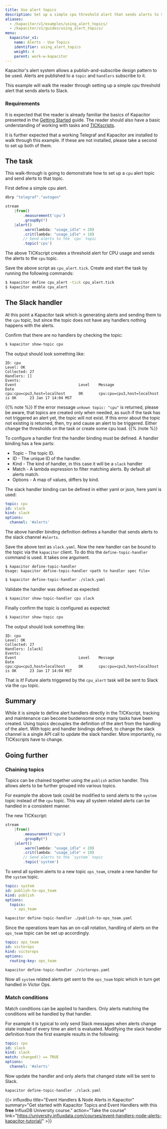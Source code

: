 ```yaml
---
title: Use alert topics
description: Set up a simple cpu threshold alert that sends alerts to Slack.
aliases:
  - /kapacitor/v1/examples/using_alert_topics/
  - /kapacitor/v1/guides/using_alert_topics/
menu:
  kapacitor_v1:
    name: Alerts - Use Topics
    identifier: using_alert_topics
    weight: 4
    parent: work-w-kapacitor
---
```


Kapacitor's alert system allows a publish-and-subscribe design pattern to be used.
Alerts are published to a `topic` and `handlers` subscribe to it.

This example will walk the reader through setting up a simple cpu threshold alert that sends alerts to Slack.

### Requirements

It is expected that the reader is already familiar the basics of Kapacitor
presented in the [Getting Started](/kapacitor/v1/introduction/getting-started/)
guide. The reader should also have a basic understanding of working with tasks
and [TICKscripts](/kapacitor/v1/reference/tick/introduction/).

It is further expected that a working Telegraf and Kapacitor are installed to
walk through this example. If these are not installed, please take a second to
set up both of them.

## The task

This walk-through is going to demonstrate how to set up a `cpu` alert topic and send alerts to that topic.

First define a simple cpu alert.

```js
dbrp "telegraf"."autogen"

stream
    |from()
        .measurement('cpu')
        .groupBy(*)
    |alert()
        .warn(lambda: "usage_idle" < 20)
        .crit(lambda: "usage_idle" < 10)
        // Send alerts to the `cpu` topic
        .topic('cpu')
```

The above TICKscript creates a threshold alert for CPU usage and sends the alerts to the `cpu` topic.

Save the above script as `cpu_alert.tick`.
Create and start the task by running the following commands:

```sh
$ kapacitor define cpu_alert -tick cpu_alert.tick
$ kapacitor enable cpu_alert
```

## The Slack handler

At this point a Kapacitor task which is generating alerts and sending them to
the `cpu` topic, but since the topic does not have any handlers nothing happens
with the alerts.

Confirm that there are no handlers by checking the topic:

```sh
$ kapacitor show-topic cpu
```

The output should look something like:

```
ID: cpu
Level: OK
Collected: 27
Handlers: []
Events:
Event                            Level    Message                                Date
cpu:cpu=cpu3,host=localhost      OK       cpu:cpu=cpu3,host=localhost is OK      23 Jan 17 14:04 MST
```

{{% note %}}
If the error message `unkown topic: "cpu"` is returned, please be aware,
that topics are created only when needed, as such if the task has not triggered an alert yet, the topic will not exist.
If this error about the topic not existing is returned, then, try and cause an alert to be triggered.
Either change the thresholds on the task or create some cpu load.
{{% /note %}}

To configure a handler first the handler binding must be defined.
A handler binding has a few parts:

* Topic - The topic ID.
* ID - The unique ID of the handler.
* Kind - The kind of handler, in this case it will be a `slack` handler
* Match - A lambda expression to filter matching alerts. By default all alerts match.
* Options - A map of values, differs by kind.

The slack handler binding can be defined in either yaml or json, here yaml is used:

```yaml
topic: cpu
id: slack
kind: slack
options:
  channel: '#alerts'
```

The above handler binding definition defines a handler that sends alerts to the slack channel `#alerts`.

Save the above text as `slack.yaml`.
Now the new handler can be bound to the topic via the `kapacitor` client.
To do this the `define-topic-handler` command is used.  It takes one argument.

```
$ kapacitor define-topic-handler
Usage: kapacitor define-topic-handler <path to handler spec file>
```

```sh
$ kapacitor define-topic-handler ./slack.yaml
```

Validate the handler was defined as expected:

```sh
$ kapacitor show-topic-handler cpu slack
```

Finally confirm the topic is configured as expected:

```sh
$ kapacitor show-topic cpu
```

The output should look something like:

```
ID: cpu
Level: OK
Collected: 27
Handlers: [slack]
Events:
Event                            Level    Message                                Date
cpu:cpu=cpu3,host=localhost      OK       cpu:cpu=cpu3,host=localhost is OK      23 Jan 17 14:04 MST
```

That is it!  Future alerts triggered by the `cpu_alert` task will be sent to Slack via the `cpu` topic.

## Summary

While it is simple to define alert handlers directly in the TICKscript, tracking and maintenance can become burdensome once many tasks have been created.
Using topics decouples the definition of the alert from the handling of the alert.
With topic and handler bindings defined, to change the slack channel is a single API call to update the slack handler. More importantly, no TICKscripts have to change.

## Going further

### Chaining topics

Topics can be chained together using the `publish` action handler.
This allows alerts to be further grouped into various topics.

For example the above task could be modified to send alerts to the `system` topic instead of the `cpu` topic.
This way all system related alerts can be handled in a consistent manner.

The new TICKscript:

```js
stream
    |from()
        .measurement('cpu')
        .groupBy(*)
    |alert()
        .warn(lambda: "usage_idle" < 20)
        .crit(lambda: "usage_idle" < 10)
        // Send alerts to the `system` topic
        .topic('system')
```

To send all system alerts to a new topic `ops_team`, create a new handler for the `system` topic.

```yaml
topic: system
id: publish-to-ops_team
kind: publish
options:
  topics:
    - ops_team
```

```sh
kapacitor define-topic-handler ./publish-to-ops_team.yaml
```

Since the operations team has an on-call rotation, handling of alerts on the `ops_team` topic can be set up accordingly.


```yaml
topic: ops_team
id: victorops
kind: victorops
options:
  routing-key: ops_team
```

```sh
kapacitor define-topic-handler ./victorops.yaml
```

Now all `system` related alerts get sent to the `ops_team` topic which in turn get handled in Victor Ops.

### Match conditions

Match conditions can be applied to handlers.
Only alerts matching the conditions will be handled by that handler.

For example it is typical to only send Slack messages when alerts change state instead of every time an alert is evaluated.
Modifying the slack handler definition from the first example results in the following:

```yaml
topic: cpu
id: slack
kind: slack
match: changed() == TRUE
options:
  channel: '#alerts'
```


Now update the handler and only alerts that changed state will be sent to Slack.

```
kapacitor define-topic-handler ./slack.yaml
```
{{< influxdbu title="Event Handlers & Node Alerts in Kapacitor" summary="Get started with Kapacitor Topics and Event Handlers with this **free** InfluxDB University course." action="Take the course" link="https://university.influxdata.com/courses/event-handlers-node-alerts-kapacitor-tutorial/" >}}

